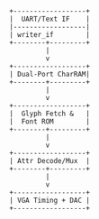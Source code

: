           +------------------+
          |  UART/Text IF    |
          |------------------|
          | writer_if        |
          +--------+---------+
                   |
                   v
          +------------------+
          | Dual-Port CharRAM|
          +--------+---------+
                   |
                   v
          +------------------+
          |  Glyph Fetch &   |
          |  Font ROM        |
          +--------+---------+
                   |
                   v
          +------------------+
          | Attr Decode/Mux  |
          +--------+---------+
                   |
                   v
          +------------------+
          | VGA Timing + DAC |
          +------------------+
